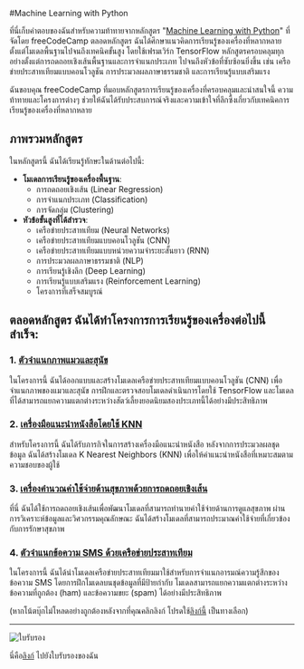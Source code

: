 #Machine Learning with Python

ที่นี่เก็บคำตอบของฉันสำหรับความท้าทายจากหลักสูตร "[Machine Learning with Python](https://www.freecodecamp.org/learn/machine-learning-with-python)" ที่จัดโดย freeCodeCamp ตลอดหลักสูตร ฉันได้ศึกษาแนวคิดการเรียนรู้ของเครื่องที่หลากหลาย ตั้งแต่โมเดลพื้นฐานไปจนถึงเทคนิคขั้นสูง โดยใช้เฟรมเวิร์ก TensorFlow หลักสูตรครอบคลุมทุกอย่างตั้งแต่การถดถอยเชิงเส้นพื้นฐานและการจำแนกประเภท ไปจนถึงหัวข้อที่ซับซ้อนยิ่งขึ้น เช่น เครือข่ายประสาทเทียมแบบคอนโวลูชัน การประมวลผลภาษาธรรมชาติ และการเรียนรู้แบบเสริมแรง

ฉันขอบคุณ freeCodeCamp ที่มอบหลักสูตรการเรียนรู้ของเครื่องที่ครอบคลุมและน่าสนใจนี้ ความท้าทายและโครงการต่างๆ ช่วยให้ฉันได้รับประสบการณ์จริงและความเข้าใจที่ลึกซึ้งเกี่ยวกับเทคนิคการเรียนรู้ของเครื่องที่หลากหลาย

## ภาพรวมหลักสูตร

ในหลักสูตรนี้ ฉันได้เรียนรู้ทักษะในด้านต่อไปนี้:

- **โมเดลการเรียนรู้ของเครื่องพื้นฐาน**:
  - การถดถอยเชิงเส้น (Linear Regression)
  - การจำแนกประเภท (Classification)
  - การจัดกลุ่ม (Clustering)
- **หัวข้อขั้นสูงที่ได้สำรวจ**:
  - เครือข่ายประสาทเทียม (Neural Networks)
  - เครือข่ายประสาทเทียมแบบคอนโวลูชัน (CNN)
  - เครือข่ายประสาทเทียมแบบหน่วยความจำระยะสั้นยาว (RNN)
  - การประมวลผลภาษาธรรมชาติ (NLP)
  - การเรียนรู้เชิงลึก (Deep Learning)
  - การเรียนรู้แบบเสริมแรง (Reinforcement Learning)
  - โครงการที่เสร็จสมบูรณ์

## ตลอดหลักสูตร ฉันได้ทำโครงการการเรียนรู้ของเครื่องต่อไปนี้สำเร็จ:

### 1. [ตัวจำแนกภาพแมวและสุนัข](https://github.com/SecondGG/freeCodeCamp-MachineLearningWithPython-Challenges/blob/main/fcc_cat_dog_image_classification.ipynb)

ในโครงการนี้ ฉันได้ออกแบบและสร้างโมเดลเครือข่ายประสาทเทียมแบบคอนโวลูชัน (CNN) เพื่อจำแนกภาพของแมวและสุนัข การฝึกและตรวจสอบโมเดลดำเนินการโดยใช้ TensorFlow และโมเดลที่ได้สามารถแยกความแตกต่างระหว่างสัตว์เลี้ยงยอดนิยมสองประเภทนี้ได้อย่างมีประสิทธิภาพ

### 2. [เครื่องมือแนะนำหนังสือโดยใช้ KNN](https://github.com/SecondGG/freeCodeCamp-MachineLearningWithPython-Challenges/blob/main/fcc_book_recommendation_using_knn.ipynb)

สำหรับโครงการนี้ ฉันได้รับภารกิจในการสร้างเครื่องมือแนะนำหนังสือ หลังจากการประมวลผลชุดข้อมูล ฉันได้สร้างโมเดล K Nearest Neighbors (KNN) เพื่อให้คำแนะนำหนังสือที่เหมาะสมตามความชอบของผู้ใช้

### 3. [เครื่องคำนวณค่าใช้จ่ายด้านสุขภาพด้วยการถดถอยเชิงเส้น](https://github.com/SecondGG/freeCodeCamp-MachineLearningWithPython-Challenges/blob/main/fcc_predict_health_costs_with_regression.ipynb)

ที่นี่ ฉันได้ใช้การถดถอยเชิงเส้นเพื่อพัฒนาโมเดลที่สามารถทำนายค่าใช้จ่ายด้านการดูแลสุขภาพ ผ่านการวิเคราะห์ข้อมูลและวิศวกรรมคุณลักษณะ ฉันได้สร้างโมเดลที่สามารถประมาณค่าใช้จ่ายที่เกี่ยวข้องกับการรักษาสุขภาพ

### 4. [ตัวจำแนกข้อความ SMS ด้วยเครือข่ายประสาทเทียม](https://github.com/SecondGG/freeCodeCamp-MachineLearningWithPython-Challenges/blob/main/fcc_sms_text_classification.ipynb)

ในโครงการนี้ ฉันได้นำโมเดลเครือข่ายประสาทเทียมมาใช้สำหรับการจำแนกอารมณ์ความรู้สึกของข้อความ SMS โดยการฝึกโมเดลบนชุดข้อมูลที่มีป้ายกำกับ โมเดลสามารถแยกความแตกต่างระหว่างข้อความที่ถูกต้อง (ham) และข้อความขยะ (spam) ได้อย่างมีประสิทธิภาพ

(หากโน้ตบุ๊กไม่โหลดอย่างถูกต้องหลังจากที่คุณคลิกลิงก์ โปรดใช้[ลิงก์นี้](https://colab.research.google.com/drive/1Eq-r6dlHYVhhoDFDlYw0RL1gEDIXWYux?usp=sharing) เป็นทางเลือก)

---

![ใบรับรอง](https://cdn.pic.in.th/file/picinth/image_2023-08-29_145857417.png)

นี่คือ[ลิงก์](https://www.freecodecamp.org/certification/nattawutcham_study/machine-learning-with-python-v7) ไปยังใบรับรองของฉัน
